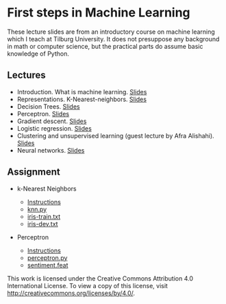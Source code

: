# First steps in Machine Learning

These lecture slides are from an introductory course on machine
learning which I teach at Tilburg University.  It does not presuppose
any background in math or computer science, but the practical parts do
assume basic knowledge of Python.

## Lectures

- Introduction. What is machine learning. [Slides](intro.pdf)
- Representations. K-Nearest-neighbors. [Slides](representations-knn.pdf)
- Decision Trees. [Slides](decision-trees.pdf)
- Perceptron. [Slides](perceptron.pdf)
- Gradient descent. [Slides](gradient-descent.pdf)
- Logistic regression. [Slides](logistic-regression.pdf)
- Clustering and unsupervised learning (guest lecture by Afra Alishahi). [Slides](clustering.pdf)
- Neural networks. [Slides](neural-nets.pdf)

## Assignment

- k-Nearest Neighbors

  - [Instructions](assignment-1.pdf)
  - [knn.py](knn.py)
  - [iris-train.txt](iris-train.txt)
  - [iris-dev.txt](iris-dev.txt)

- Perceptron

  - [Instructions](assignment-2.pdf)
  - [perceptron.py](perceptron.py)
  - [sentiment.feat](sentiment.feat)

This work is licensed under the Creative Commons Attribution 4.0
International License. To view a copy of this license, visit
http://creativecommons.org/licenses/by/4.0/.
